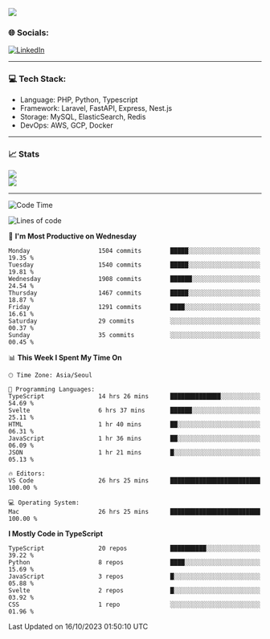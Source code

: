 <!--[![](https://visitcount.itsvg.in/api?id=jin-wk&icon=7&color=12)](https://visitcount.itsvg.in)-->
<!--[![Hits](https://hits.seeyoufarm.com/api/count/incr/badge.svg?url=https%3A%2F%2Fgithub.com%2Fjin-wk&count_bg=%235F625C&title_bg=%23555555&icon=github.svg&icon_color=%23E7E7E7&title=Hits&edge_flat=false)](https://hits.seeyoufarm.com)-->
![](https://komarev.com/ghpvc/?username=jin-wk&color=lightgrey&style=for-the-badge)

### 🌐 Socials:
[![LinkedIn](https://img.shields.io/badge/LinkedIn-%230077B5.svg?logo=linkedin&logoColor=white)](https://linkedin.com/in/jinwook-lee-242625241) 

---

### 💻 Tech Stack:
  - Language: PHP, Python, Typescript
  - Framework: Laravel, FastAPI, Express, Nest.js
  - Storage: MySQL, ElasticSearch, Redis
  - DevOps: AWS, GCP, Docker

---

### 📈 Stats
![](https://github-readme-stats.vercel.app/api?username=jin-wk&theme=dark&hide_border=true&include_all_commits=true&count_private=true)<br/>
![](https://github-readme-streak-stats.herokuapp.com/?user=jin-wk&theme=dark&hide_border=true)<br/>

---

<!--START_SECTION:waka-->
![Code Time](http://img.shields.io/badge/Code%20Time-832%20hrs%2026%20mins-blue)

![Lines of code](https://img.shields.io/badge/From%20Hello%20World%20I%27ve%20Written-1.9%20million%20lines%20of%20code-blue)

📅 **I'm Most Productive on Wednesday** 

```text
Monday                   1504 commits        █████░░░░░░░░░░░░░░░░░░░░   19.35 % 
Tuesday                  1540 commits        █████░░░░░░░░░░░░░░░░░░░░   19.81 % 
Wednesday                1908 commits        ██████░░░░░░░░░░░░░░░░░░░   24.54 % 
Thursday                 1467 commits        █████░░░░░░░░░░░░░░░░░░░░   18.87 % 
Friday                   1291 commits        ████░░░░░░░░░░░░░░░░░░░░░   16.61 % 
Saturday                 29 commits          ░░░░░░░░░░░░░░░░░░░░░░░░░   00.37 % 
Sunday                   35 commits          ░░░░░░░░░░░░░░░░░░░░░░░░░   00.45 % 
```


📊 **This Week I Spent My Time On** 

```text
🕑︎ Time Zone: Asia/Seoul

💬 Programming Languages: 
TypeScript               14 hrs 26 mins      ██████████████░░░░░░░░░░░   54.69 % 
Svelte                   6 hrs 37 mins       ██████░░░░░░░░░░░░░░░░░░░   25.11 % 
HTML                     1 hr 40 mins        ██░░░░░░░░░░░░░░░░░░░░░░░   06.31 % 
JavaScript               1 hr 36 mins        ██░░░░░░░░░░░░░░░░░░░░░░░   06.09 % 
JSON                     1 hr 21 mins        █░░░░░░░░░░░░░░░░░░░░░░░░   05.13 % 

🔥 Editors: 
VS Code                  26 hrs 25 mins      █████████████████████████   100.00 % 

💻 Operating System: 
Mac                      26 hrs 25 mins      █████████████████████████   100.00 % 
```

**I Mostly Code in TypeScript** 

```text
TypeScript               20 repos            ██████████░░░░░░░░░░░░░░░   39.22 % 
Python                   8 repos             ████░░░░░░░░░░░░░░░░░░░░░   15.69 % 
JavaScript               3 repos             █░░░░░░░░░░░░░░░░░░░░░░░░   05.88 % 
Svelte                   2 repos             █░░░░░░░░░░░░░░░░░░░░░░░░   03.92 % 
CSS                      1 repo              ░░░░░░░░░░░░░░░░░░░░░░░░░   01.96 % 
```




 Last Updated on 16/10/2023 01:50:10 UTC
<!--END_SECTION:waka-->
